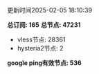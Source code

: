 更新时间2025-02-05 18:10:39

**总订阅: 165**
**总节点: 47231**
- vless节点: 28361
- hysteria2节点: 2

**google ping有效节点: 536**
